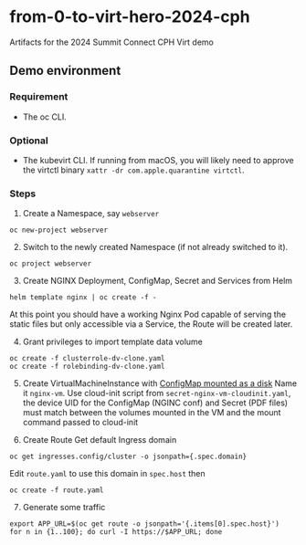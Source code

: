 # from-0-to-virt-hero-2024-cph
Artifacts for the 2024 Summit Connect CPH Virt demo


## Demo environment

### Requirement
- The oc CLI.

### Optional
- The kubevirt CLI. If running from macOS, you will likely need to approve the virtctl binary `xattr -dr com.apple.quarantine virtctl`.

### Steps

1. Create a Namespace, say `webserver`
```shell
oc new-project webserver
```

2. Switch to the newly created Namespace (if not already switched to it).
```shell
oc project webserver
```

3. Create NGINX Deployment, ConfigMap, Secret and Services from Helm
```shell
helm template nginx | oc create -f - 
```
At this point you should have a working Nginx Pod capable of serving the static files but only accessible via a Service, the Route will be created later.

4. Grant privileges to import template data volume
```shell
oc create -f clusterrole-dv-clone.yaml
oc create -f rolebinding-dv-clone.yaml
```

5. Create VirtualMachineInstance with [ConfigMap mounted as a disk](https://kubevirt.io/user-guide/storage/disks_and_volumes/#as-a-disk)
Name it `nginx-vm`.
Use cloud-init script from `secret-nginx-vm-cloudinit.yaml`, the device UID for the ConfigMap (NGINC conf) and Secret (PDF files) must match between the volumes mounted in the VM and the mount command passed to cloud-init

6. Create Route
Get default Ingress domain
```shell
oc get ingresses.config/cluster -o jsonpath={.spec.domain}
```
Edit `route.yaml` to use this domain in `spec.host` then
```shell
oc create -f route.yaml
```

7. Generate some traffic
```shell
export APP_URL=$(oc get route -o jsonpath='{.items[0].spec.host}')
for n in {1..100}; do curl -I https://$APP_URL; done
```


